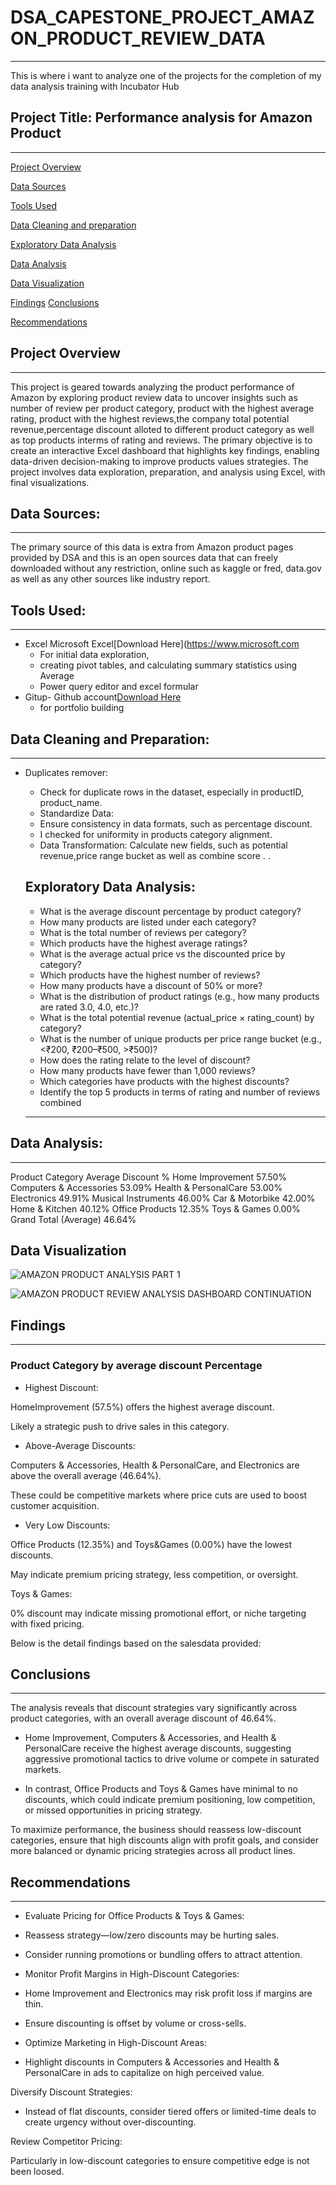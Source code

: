 # DSA_CAPESTONE_PROJECT_AMAZON_PRODUCT_REVIEW_DATA
---
This is where i want to analyze one of the projects for the completion of my data analysis training with Incubator Hub

## Project Title: Performance analysis for Amazon Product
---

[Project Overview](#project-overview)

[Data Sources](#data-sources)

[Tools Used](#tools-used)

[Data Cleaning and preparation](#data-cleaning-and-preparation)

[Exploratory Data Analysis](#exploratory-data-analysis)

[Data Analysis](#data-analysis)

[Data Visualization](#data-visualization)

[Findings](#findings)
[Conclusions](conclusions)

[Recommendations](recommendations)

## Project Overview
---
This project is geared towards analyzing  the product performance of Amazon by exploring product review data to uncover insights such as number of review per product category, product with the highest average rating, product with the highest reviews,the company total potential revenue,percentage discount alloted to different product category as well as top products interms of rating and reviews. The primary objective is to create an interactive Excel dashboard that highlights key findings, enabling data-driven decision-making to improve products values strategies. The project involves data exploration, preparation, and analysis using Excel, with final visualizations.


## Data Sources:
---

The primary source of this data is extra from Amazon product pages provided by DSA and this is an open sources data that can freely downloaded without any restriction, online such as kaggle or fred, data.gov as well as any other sources like industry report.



## Tools Used:
---
 - Excel Microsoft Excel[Download Here](https://www.microsoft.com
     - For initial data exploration, 
     - creating pivot tables, 
       and calculating summary statistics using Average 
     - Power query editor and excel formular
 - Gitup- Github account[Download Here](https://www.github.com)
     - for portfolio building
  
 ## Data Cleaning and Preparation:
---
- Duplicates remover:
   - Check for duplicate rows in the dataset, especially in productID, product_name.
   - Standardize Data:
   - Ensure consistency in data formats, such as percentage discount.
   - I checked for uniformity in products category alignment.
   - Data Transformation: Calculate new fields, such as potential revenue,price range bucket as well as combine score  .
     .
 
  ## Exploratory Data Analysis:

  
  - What is the average discount percentage by product category?
  - How many products are listed under each category?
  - What is the total number of reviews per category?
  - Which products have the highest average ratings?
  - What is the average actual price vs the discounted price by category?
  - Which products have the highest number of reviews?
  - How many products have a discount of 50% or more?
  - What is the distribution of product ratings (e.g., how many products are rated 3.0,
    4.0, etc.)?
  - What is the total potential revenue (actual_price × rating_count) by category?
  - What is the number of unique products per price range bucket (e.g., <₹200,
    ₹200–₹500, >₹500)?
  - How does the rating relate to the level of discount?
  - How many products have fewer than 1,000 reviews?
  - Which categories have products with the highest discounts?
  - Identify the top 5 products in terms of rating and number of reviews combined 
  ---
  

## Data Analysis:
---

Product Category	       Average Discount %
Home Improvement	         57.50%
Computers & Accessories	 53.09%
Health & PersonalCare	   53.00%
Electronics	             49.91%
Musical Instruments      	46.00%
Car & Motorbike	          42.00%
Home & Kitchen	           40.12%
Office Products	          12.35%
Toys & Games	             0.00%
Grand Total (Average)    	46.64%


## Data Visualization


![AMAZON PRODUCT ANALYSIS PART 1](https://github.com/user-attachments/assets/e4da4189-acc5-4196-ab7f-02283db40e0f)



![AMAZON PRODUCT REVIEW ANALYSIS DASHBOARD CONTINUATION](https://github.com/user-attachments/assets/15e9a833-1096-4ffa-9d54-90d83c9fda04)




## Findings
---
### Product Category by average discount Percentage


- Highest Discount:

HomeImprovement (57.5%) offers the highest average discount.

Likely a strategic push to drive sales in this category.

- Above-Average Discounts:

Computers & Accessories, Health & PersonalCare, and Electronics are above the overall average (46.64%).

These could be competitive markets where price cuts are used to boost customer acquisition.

- Very Low Discounts:

Office Products (12.35%) and Toys&Games (0.00%) have the lowest discounts.

May indicate premium pricing strategy, less competition, or oversight.

Toys & Games:

0% discount may indicate missing promotional effort, or niche targeting with fixed pricing.

Below is the detail findings based on the salesdata provided:

## Conclusions
---
The analysis reveals that discount strategies vary significantly across product categories, with an overall average discount of 46.64%.

- Home Improvement, Computers & Accessories, and Health & PersonalCare receive the highest average discounts, suggesting aggressive promotional tactics to drive volume or compete in saturated markets.

- In contrast, Office Products and Toys & Games have minimal to no discounts, which could indicate premium positioning, low competition, or missed opportunities in pricing strategy.

To maximize performance, the business should reassess low-discount categories, ensure that high discounts align with profit goals, and consider more balanced or dynamic pricing strategies across all product lines.


## Recommendations
---
- Evaluate Pricing for Office Products & Toys & Games:

- Reassess strategy—low/zero discounts may be hurting sales.

- Consider running promotions or bundling offers to attract attention.

- Monitor Profit Margins in High-Discount Categories:

- Home Improvement and Electronics may risk profit loss if margins are thin.

- Ensure discounting is offset by volume or cross-sells.

- Optimize Marketing in High-Discount Areas:

- Highlight discounts in Computers & Accessories and Health & PersonalCare in ads to capitalize on high perceived value.

Diversify Discount Strategies:

- Instead of flat discounts, consider tiered offers or limited-time deals to create urgency without over-discounting.

Review Competitor Pricing:

Particularly in low-discount categories to ensure competitive edge is not been loosed.

